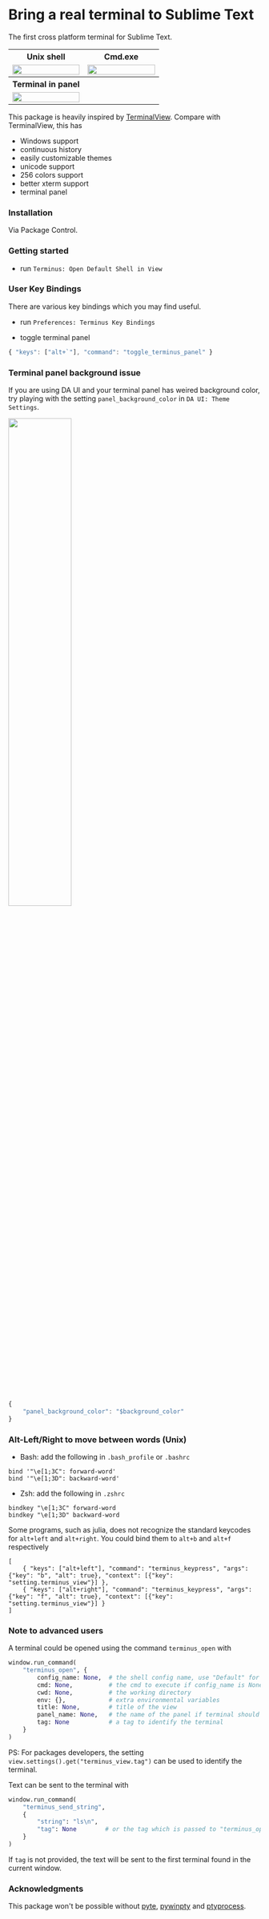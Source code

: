 # Bring a real terminal to Sublime Text

The first cross platform terminal for Sublime Text.

<table>
    <tr>
        <th>Unix shell</th>
        <th>Cmd.exe</th>
    </tr>
    <tr>
        <td width="50%">
            <a href="https://user-images.githubusercontent.com/1690993/41784539-03534fdc-760e-11e8-845d-3d133a559df5.gif">
                <img src="https://user-images.githubusercontent.com/1690993/41784539-03534fdc-760e-11e8-845d-3d133a559df5.gif" width="100%">
            </a>
        </td>
        <td width="50%">
            <a href="https://user-images.githubusercontent.com/1690993/41786131-a625d870-7612-11e8-882d-f1574184faba.gif">
                <img src="https://user-images.githubusercontent.com/1690993/41786131-a625d870-7612-11e8-882d-f1574184faba.gif" width="100%">
            </a>
        </td>
    </tr>
    <tr>
        <th>Terminal in panel</th>
        <th></th>
    </tr>
    <tr>
        <td width="50%">
            <a href="https://user-images.githubusercontent.com/1690993/41784748-a7ed9d90-760e-11e8-8979-dd341933f1bb.gif">
                <img src="https://user-images.githubusercontent.com/1690993/41784748-a7ed9d90-760e-11e8-8979-dd341933f1bb.gif" width="100%">
            </a>
        </td>
        <td width="50%">
        </td>
    </tr>
</table>

This package is heavily inspired by [TerminalView](https://github.com/Wramberg/TerminalView). Compare with TerminalView, this has

- Windows support
- continuous history
- easily customizable themes
- unicode support
- 256 colors support
- better xterm support
- terminal panel

### Installation

Via Package Control.

### Getting started

- run `Terminus: Open Default Shell in View`


### User Key Bindings

There are various key bindings which you may find useful.

- run `Preferences: Terminus Key Bindings`

- toggle terminal panel
```js
{ "keys": ["alt+`"], "command": "toggle_terminus_panel" }
```

### Terminal panel background issue

If you are using DA UI and your terminal panel has weired background color,
try playing with the setting `panel_background_color` in `DA UI: Theme
Settings`.

<img src="https://user-images.githubusercontent.com/1690993/41728204-31a9a2a2-7544-11e8-9fb6-a37b59da852a.png" width="50%" />

```js
{
    "panel_background_color": "$background_color"
}
```

### Alt-Left/Right to move between words (Unix)

- Bash: add the following in `.bash_profile` or `.bashrc`
```
bind '"\e[1;3C": forward-word'
bind '"\e[1;3D": backward-word'
```

- Zsh: add the following in `.zshrc`
```
bindkey "\e[1;3C" forward-word
bindkey "\e[1;3D" backward-word
```

Some programs, such as julia, does not recognize the standard keycodes for `alt+left` and `alt+right`. You could
bind them to `alt+b` and `alt+f` respectively
```
[
    { "keys": ["alt+left"], "command": "terminus_keypress", "args": {"key": "b", "alt": true}, "context": [{"key": "setting.terminus_view"}] },
    { "keys": ["alt+right"], "command": "terminus_keypress", "args": {"key": "f", "alt": true}, "context": [{"key": "setting.terminus_view"}] }
]
```

### Note to advanced users

A terminal could be opened using the command `terminus_open` with
```py
window.run_command(
    "terminus_open", {
        config_name: None,  # the shell config name, use "Default" for the default config
        cmd: None,          # the cmd to execute if config_name is None
        cwd: None,          # the working directory
        env: {},            # extra environmental variables
        title: None,        # title of the view
        panel_name: None,   # the name of the panel if terminal should be opened in panel
        tag: None           # a tag to identify the terminal
    }
)
```
PS: For packages developers, the setting `view.settings().get("terminus_view.tag")` can be used to identify the terminal.

Text can be sent to the terminal with
```py
window.run_command(
    "terminus_send_string", 
    {
        "string": "ls\n",
        "tag": None        # or the tag which is passed to "terminus_open"
    }
)
```
If `tag` is not provided, the text will be sent to the first terminal found in the current window.


### Acknowledgments

This package won't be possible without [pyte](https://github.com/selectel/pyte), [pywinpty](https://github.com/spyder-ide/pywinpty) and [ptyprocess](https://github.com/pexpect/ptyprocess).
